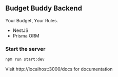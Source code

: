 ## Budget Buddy Backend

Your Budget, Your Rules.

- NestJS
- Prisma ORM

### Start the server

```bash
npm run start:dev
```

Visit http://localhost:3000/docs for documentation
